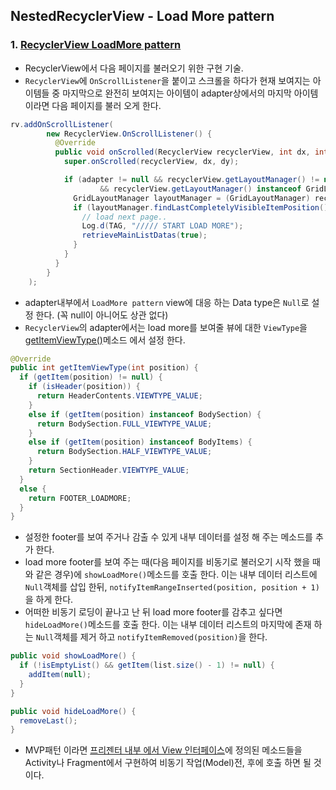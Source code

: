 ## NestedRecyclerView - Load More pattern  

### 1. [RecyclerView LoadMore pattern](https://github.com/ksu3101/NestedRecyclerView/blob/master/app/src/main/java/kr/swkang/nestedrecyclerview/main/MainActivity.java#L100)
- RecyclerView에서 다음 페이지를 불러오기 위한 구현 기술. 
- `RecyclerView`에 `OnScrollListener`을 붙이고 스크롤을 하다가 현재 보여지는 아이템들 중 마지막으로 완전히 보여지는 아이템이 adapter상에서의 마지막 아이템 이라면 다음 페이지를 불러 오게 한다. 
```java
rv.addOnScrollListener(
        new RecyclerView.OnScrollListener() {
          @Override
          public void onScrolled(RecyclerView recyclerView, int dx, int dy) {
            super.onScrolled(recyclerView, dx, dy);

            if (adapter != null && recyclerView.getLayoutManager() != null 
                    && recyclerView.getLayoutManager() instanceof GridLayoutManager) {
              GridLayoutManager layoutManager = (GridLayoutManager) recyclerView.getLayoutManager();
              if (layoutManager.findLastCompletelyVisibleItemPosition() == adapter.getItemCount() - 1) {
                // load next page..
                Log.d(TAG, "///// START LOAD MORE");
                retrieveMainListDatas(true);
              }
            }
          }
        }
    );
```
- adapter내부에서 `LoadMore pattern` view에 대응 하는 Data type은 `Null`로 설정 한다. (꼭 null이 아니어도 상관 없다)
- `RecyclerView`의 adapter에서는 load more를 보여줄 뷰에 대한 `ViewType`을 [getItemViewType()](https://github.com/ksu3101/NestedRecyclerView/blob/master/app/src/main/java/kr/swkang/nestedrecyclerview/main/list/MainRvAdapter.java#L145)메소드 에서 설정 한다. 
```java
@Override
public int getItemViewType(int position) {
  if (getItem(position) != null) {
    if (isHeader(position)) {
      return HeaderContents.VIEWTYPE_VALUE;
    }
    else if (getItem(position) instanceof BodySection) {
      return BodySection.FULL_VIEWTYPE_VALUE;
    }
    else if (getItem(position) instanceof BodyItems) {
      return BodySection.HALF_VIEWTYPE_VALUE;
    }
    return SectionHeader.VIEWTYPE_VALUE;
  }
  else {
    return FOOTER_LOADMORE;
  }
}
```

- 설정한 footer를 보여 주거나 감출 수 있게 내부 데이터를 설정 해 주는 메소드를 추가 한다.  
- load more footer를 보여 주는 때(다음 페이지를 비동기로 불러오기 시작 했을 때와 같은 경우)에 `showLoadMore()`메소드를 호출 한다. 이는 내부 데이터 리스트에 `Null`객체를 삽입 한뒤, `notifyItemRangeInserted(position, position + 1)`을 하게 한다. 
- 어떠한 비동기 로딩이 끝나고 난 뒤 load more footer를 감추고 싶다면 `hideLoadMore()`메소드를 호출 한다. 이는 내부 데이터 리스트의 마지막에 존재 하는 `Null`객체를 제거 하고 `notifyItemRemoved(position)`을 한다.  
```java
public void showLoadMore() {
  if (!isEmptyList() && getItem(list.size() - 1) != null) {
    addItem(null);
  }
}

public void hideLoadMore() {
  removeLast();
}
```
- MVP패턴 이라면 [프리젠터 내부 에서 View 인터페이스](https://github.com/ksu3101/NestedRecyclerView/blob/master/app/src/main/java/kr/swkang/nestedrecyclerview/main/MainActivityPresenter.java#L87)에 정의된 메소드들을 Activity나 Fragment에서 구현하여 비동기 작업(Model)전, 후에 호출 하면 될 것이다.  
